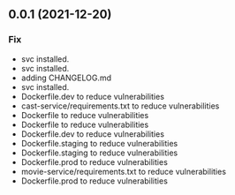 ## 0.0.1 (2021-12-20)


### Fix

- svc installed.
- svc installed.
- adding CHANGELOG.md
- svc installed.
- Dockerfile.dev to reduce vulnerabilities
- cast-service/requirements.txt to reduce vulnerabilities
- Dockerfile to reduce vulnerabilities
- Dockerfile to reduce vulnerabilities
- Dockerfile.dev to reduce vulnerabilities
- Dockerfile.staging to reduce vulnerabilities
- Dockerfile.staging to reduce vulnerabilities
- Dockerfile.prod to reduce vulnerabilities
- movie-service/requirements.txt to reduce vulnerabilities
- Dockerfile.prod to reduce vulnerabilities

